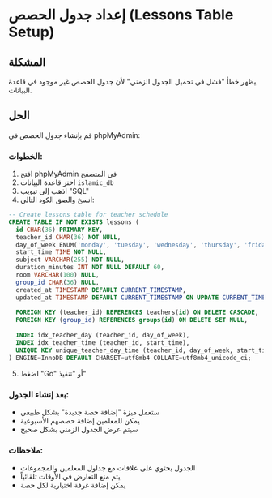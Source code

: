 # إعداد جدول الحصص (Lessons Table Setup)

## المشكلة
يظهر خطأ "فشل في تحميل الجدول الزمني" لأن جدول الحصص غير موجود في قاعدة البيانات.

## الحل
قم بإنشاء جدول الحصص في phpMyAdmin:

### الخطوات:
1. افتح phpMyAdmin في المتصفح
2. اختر قاعدة البيانات `islamic_db`
3. اذهب إلى تبويب "SQL"
4. انسخ والصق الكود التالي:

```sql
-- Create lessons table for teacher schedule
CREATE TABLE IF NOT EXISTS lessons (
  id CHAR(36) PRIMARY KEY,
  teacher_id CHAR(36) NOT NULL,
  day_of_week ENUM('monday', 'tuesday', 'wednesday', 'thursday', 'friday', 'saturday', 'sunday') NOT NULL,
  start_time TIME NOT NULL,
  subject VARCHAR(255) NOT NULL,
  duration_minutes INT NOT NULL DEFAULT 60,
  room VARCHAR(100) NULL,
  group_id CHAR(36) NULL,
  created_at TIMESTAMP DEFAULT CURRENT_TIMESTAMP,
  updated_at TIMESTAMP DEFAULT CURRENT_TIMESTAMP ON UPDATE CURRENT_TIMESTAMP,
  
  FOREIGN KEY (teacher_id) REFERENCES teachers(id) ON DELETE CASCADE,
  FOREIGN KEY (group_id) REFERENCES groups(id) ON DELETE SET NULL,
  
  INDEX idx_teacher_day (teacher_id, day_of_week),
  INDEX idx_teacher_time (teacher_id, start_time),
  UNIQUE KEY unique_teacher_day_time (teacher_id, day_of_week, start_time)
) ENGINE=InnoDB DEFAULT CHARSET=utf8mb4 COLLATE=utf8mb4_unicode_ci;
```

5. اضغط "Go" أو "تنفيذ"

### بعد إنشاء الجدول:
- ستعمل ميزة "إضافة حصة جديدة" بشكل طبيعي
- يمكن للمعلمين إضافة حصصهم الأسبوعية
- سيتم عرض الجدول الزمني بشكل صحيح

### ملاحظات:
- الجدول يحتوي على علاقات مع جداول المعلمين والمجموعات
- يتم منع التعارض في الأوقات تلقائياً
- يمكن إضافة غرفة اختيارية لكل حصة
